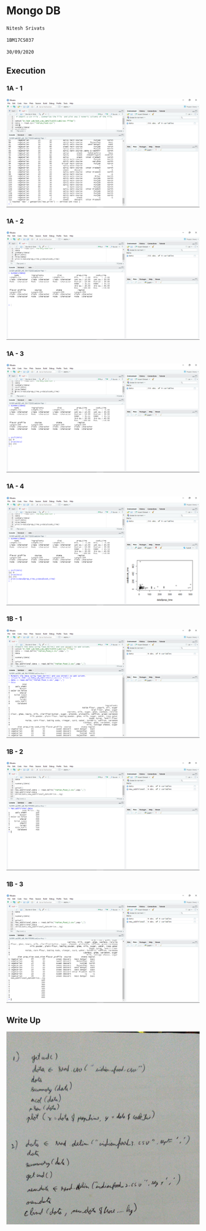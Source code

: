 # Mongo DB

`Nitesh Srivats`

`1BM17CS037`

`30/09/2020`

## Execution

### 1A - 1

![1A.1](images/1a_1.png)

### 1A - 2

![1A.2](images/1a_2.png)

### 1A - 3

![1A.3](images/1a_3.png)

### 1A - 4

![1A.4](images/1a_4.png)

### 1B - 1

![1B.1](images/1b_1.png)

### 1B - 2

![1B.2](images/1b_2.png)

### 1B - 3

![1B.3](images/1b_3.png)

## Write Up

![Write up](images/writeup.jpeg)
